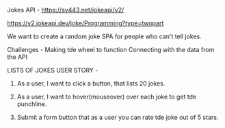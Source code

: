 Jokes API - 
https://sv443.net/jokeapi/v2/

https://v2.jokeapi.dev/joke/Programming?type=twopart



We want to create a random joke SPA for people who can't tell jokes.

Challenges -
Making tde wheel to function
Connecting with the data from the API

LISTS OF JOKES
USER STORY -

1. As a user, I want to click a button, that lists 20 jokes.

2. As a user, I want to hover(mouseover) over each joke to get tde punchline.

3. Submit a form button that as a user you can rate tde joke out of 5 stars.
